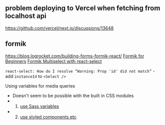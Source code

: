 ## problem deploying to Vercel when fetching from localhost api

https://github.com/vercel/next.js/discussions/13648

## formik

https://blog.logrocket.com/building-forms-formik-react/
[Formik for Beginners](https://www.codedaily.io/courses/Formik-for-Beginners)
[Formik Multiselect with react-select](https://codesandbox.io/s/formik-react-select-multi-typescript-qsrj2)

`react-select: How do I resolve “Warning: Prop 'id' did not match”` - add `instanceId` to `<Select />`

Using variables for media queries

- Doesn't seem to be possible with the built in CSS modules
- 1. [use Sass variables](https://stackoverflow.com/questions/57307576/css-modules-with-sass-variables-in-media-queries)
- 2. [use styled components etc](https://gitlab.com/frontendmentor3/frontendmentor-space-travel/-/blob/master/styles/sizes.ts)
